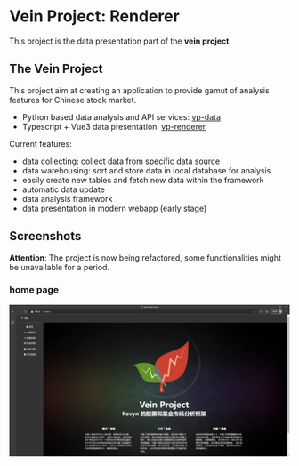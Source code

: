 # Vein Project: Renderer

This project is the data presentation part of the **vein project**,

## The Vein Project

This project aim at creating an application to provide gamut of analysis features for Chinese stock market.

- Python based data analysis and API services: [vp-data](https://github.com/vein-project-team/vp-data)
- Typescript + Vue3 data presentation: [vp-renderer](https://github.com/vein-project-team/vp-renderer)

Current features:

- data collecting: collect data from specific data source
- data warehousing: sort and store data in local database for analysis
- easily create new tables and fetch new data within the framework
- automatic data update
- data analysis framework
- data presentation in modern webapp (early stage)

## Screenshots

**Attention**: The project is now being refactored, some functionalities might be unavailable for a period.

### home page

![home page](./screenshots/home.jpg)


